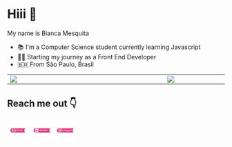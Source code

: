 # Hiii 👋
My name is Bianca Mesquita 

- :books: I'm a Computer Science student currently learning Javascript
- 👩‍💻 Starting my journey as a Front End Developer
- :brazil: From São Paulo, Brasil


<center>
<table>
    <tr>
        <td><img width="350px" align="left" src="https://github-readme-stats.vercel.app/api/top-langs/?username=biancames&hide=html&layout=compact&theme=radical" /></td>
        <td><img width="400px" align="left" src="https://github-readme-stats.vercel.app/api?username=biancames&theme=radical"/></td>
    </tr>   
</table>
</center>  


## Reach me out :point_down:
 <div>
  <a href="mailto:biadev@outlook.com" target="_blank"><img width="50px" src="https://github.com/biancames/biancames/blob/8cafbadf8349b77c1662bb2077b3f7e36325dd19/gmail.png" target="_blank"></a>
  <a href="https://www.linkedin.com/in/biancames" target="_blank"><img width="50px" src="https://github.com/biancames/biancames/blob/8cafbadf8349b77c1662bb2077b3f7e36325dd19/linkedin.png" target="_blank"></a>
  <a href="https://instagram.com/bia_dev" target="_blank"><img width="50px" src="https://github.com/biancames/biancames/blob/8cafbadf8349b77c1662bb2077b3f7e36325dd19/insta.png" target="_blank"></a>
</div>
